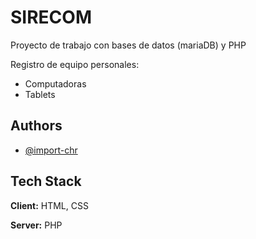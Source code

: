 
# SIRECOM

Proyecto de trabajo con bases de datos (mariaDB) y PHP

Registro de equipo personales:

 - Computadoras
 - Tablets

## Authors

- [@import-chr](https://www.github.com/import-chr)


## Tech Stack

**Client:** HTML, CSS

**Server:** PHP


